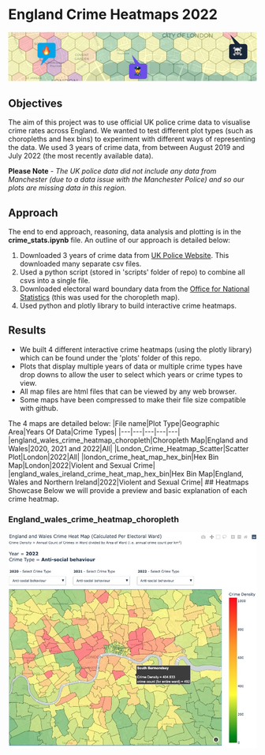 # England Crime Heatmaps 2022
![alt text](./images/crime_1.png)

## Objectives
The aim of this project was to use official UK police crime data to visualise crime rates across England. We wanted to test different plot types (such as choropleths and hex bins) to experiment with different ways of representing the data. We used 3 years of crime data, from between August 2019 and July 2022 (the most recently available data).

**Please Note** - *The UK police data did not include any data from Manchester (due to a data issue with the Manchester Police) and so our plots are missing data in this region.*

## Approach
The end to end approach, reasoning, data analysis and plotting is in the **crime_stats.ipynb** file. An outline of our approach is detailed below: 
1. Downloaded 3 years of crime data from [UK Police Website](https://data.police.uk/data/). This downloaded many separate csv files. 
2. Used a python script (stored in 'scripts' folder of repo) to combine all csvs into a single file. 
3. Downloaded electoral ward boundary data from the [Office for National Statistics](https://geoportal.statistics.gov.uk/search?q=wards) (this was used for the choropleth map). 
4. Used python and plotly library to build interactive crime heatmaps. 

## Results
- We built 4 different interactive crime heatmaps (using the plotly library) which can be found under the 'plots' folder of this repo. 
- Plots that display multiple years of data or multiple crime types have drop downs to allow the user to select which years or crime types to view.
- All map files are html files that can be viewed by any web browser.
- Some maps have been compressed to make their file size compatible with github. 

The 4 maps are detailed below:
|File name|Plot Type|Geographic Area|Years Of Data|Crime Types|
|---|---|---|---|---|
|england_wales_crime_heatmap_choropleth|Choropleth Map|England and Wales|2020, 2021 and 2022|All|
|London_Crime_Heatmap_Scatter|Scatter Plot|London|2022|All|
|london_crime_heat_map_hex_bin|Hex Bin Map|London|2022|Violent and Sexual Crime|
|england_wales_ireland_crime_heat_map_hex_bin|Hex Bin Map|England, Wales and Northern Ireland|2022|Violent and Sexual Crime|
## Heatmaps Showcase
Below we will provide a preview and basic explanation of each crime heatmap. 
### England_wales_crime_heatmap_choropleth
![alt text](./images/england_choropleth_1.jpeg)
